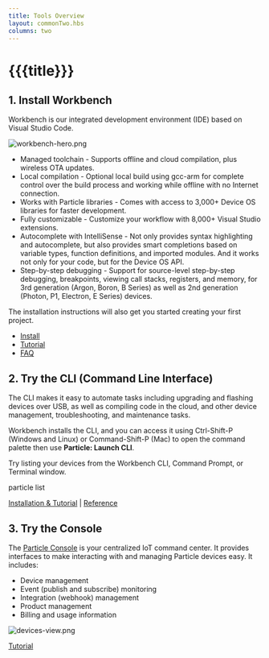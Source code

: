 ```yaml
---
title: Tools Overview
layout: commonTwo.hbs
columns: two
---
```


# {{{title}}}
## 1\. Install Workbench

Workbench is our integrated development environment (IDE) based on Visual Studio Code.

![workbench-hero.png](/assets/images/support/workbench-hero.png)

* Managed toolchain - Supports offline and cloud compilation, plus wireless OTA updates.
* Local compilation - Optional local build using gcc-arm for complete control over the build process and working while offline with no Internet connection.
* Works with Particle libraries - Comes with access to 3,000+ Device OS libraries for faster development.
* Fully customizable - Customize your workflow with 8,000+ Visual Studio extensions.
* Autocomplete with IntelliSense - Not only provides syntax highlighting and autocomplete, but also provides smart completions based on variable types, function definitions, and imported modules. And it works not only for your code, but for the Device OS API.
* Step-by-step debugging - Support for source-level step-by-step debugging, breakpoints, viewing call stacks, registers, and memory, for 3rd generation (Argon, Boron, B Series) as well as 2nd generation (Photon, P1, Electron, E Series) devices.

The installation instructions will also get you started creating your first project.

- [Install](/quickstart/workbench/) 
- [Tutorial](/getting-started/developer-tools/workbench/) 
- [FAQ](/getting-started/developer-tools/workbench-faq/)

## 2\. Try the CLI (Command Line Interface)

The CLI makes it easy to automate tasks including upgrading and flashing devices over USB, as well as compiling code in the cloud, and other device management, troubleshooting, and maintenance tasks. 

Workbench installs the CLI, and you can access it using Ctrl-Shift-P (Windows and Linux) or Command-Shift-P (Mac) to open the command palette then use **Particle: Launch CLI**.

Try listing your devices from the Workbench CLI, Command Prompt, or Terminal window.

particle list

[Installation & Tutorial](/getting-started/developer-tools/cli/) | [Reference](/reference/developer-tools/cli/)

## 3\. Try the Console

The [Particle Console](https://console.particle.io/) is your centralized IoT command center. It provides interfaces to make interacting with and managing Particle devices easy. It includes:

* Device management
* Event (publish and subscribe) monitoring
* Integration (webhook) management
* Product management
* Billing and usage information

![devices-view.png](/assets/images/support/devices-view.png)

[Tutorial](/getting-started/console/console/)
